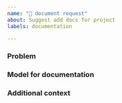```yaml
---
name: "📕 document request"
about: Suggest add docs for project
labels: documentation

---
```

<!--
Welcome! Thanks for thinking of a way to improve our project. If this solves a problem for you, then it probably solves that problem for lots of people! So the whole community will benefit from this request.

Before creating a new feature request please search the issues for relevant feature requests.
-->

### Problem

<!-- Provide a clear and concise description of what problem this feature will solve. For example:

* I'm always frustrated when [...] because [...]
* I would like it if [...] happened when I [...] because [...]
-->

### Model for documentation

<!-- Provide a clear and concise description of the model for documentation. For example:

* Add a tutorial on [...]
* Need to clearify [...]
* How to use [...]
-->

### Additional context

<!-- Add any other context or screenshots about the feature request here. You can also include links to examples of other programs that have something similar to your request. For example:

* Another project [...] solved this by [...]
* I found [...] already in [...] but [...]
-->